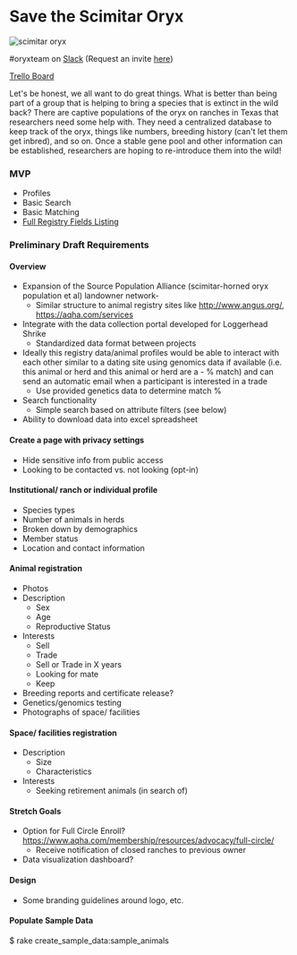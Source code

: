 # Save the Scimitar Oryx

![scimitar oryx](http://images.fineartamerica.com/images-medium-large/scimitar-horned-oryx-ed-gleichman.jpg)

\#oryxteam on [Slack](https://rubyforgood.slack.com/) (Request an invite [here](https://rubyforgood.herokuapp.com/))

[Trello Board](https://trello.com/b/RZlFKHcl/save-the-scimitar-oryx)

Let's be honest, we all want to do great things. What is better than being part of a group that is helping to bring a species that is extinct in the wild back? There are captive populations of the oryx on ranches in Texas that researchers need some help with. They need a centralized database to keep track of the oryx, things like numbers, breeding history (can't let them get inbred), and so on. Once a stable gene pool and other information can be established, researchers are hoping to re-introduce them into the wild!

### MVP
- Profiles
- Basic Search
- Basic Matching
- [Full Registry Fields Listing](https://drive.google.com/file/d/0B-fwmE4fYazKSXJEQTNuNzNjR0duemNtdHhJOGk0RUVxTFNR/view?usp=sharing)

### Preliminary Draft Requirements
#### Overview
- Expansion of the Source Population Alliance (scimitar-horned oryx population et al) landowner network-
  - Similar structure to animal registry sites like http://www.angus.org/, https://aqha.com/services
- Integrate with the data collection portal developed for Loggerhead Shrike
  - Standardized data format between projects
- Ideally this registry data/animal profiles would be able to interact with each other similar to a dating site using genomics data if available (i.e. this animal or herd and this animal or herd are a - % match) and can send an automatic email when a participant is interested in a trade
  - Use provided genetics data to determine match %
- Search functionality
  - Simple search based on attribute filters (see below)
- Ability to download data into excel spreadsheet

#### Create a page with privacy settings
- Hide sensitive info from public access
- Looking to be contacted vs. not looking (opt-in)

#### Institutional/ ranch or individual profile
- Species types
- Number of animals in herds
- Broken down by demographics
- Member status
- Location and contact information

#### Animal registration
- Photos
- Description
  - Sex
  - Age
  - Reproductive Status
- Interests
  - Sell
  - Trade
  - Sell or Trade in X years
  - Looking for mate
  - Keep
- Breeding reports and certificate release?
- Genetics/genomics testing
- Photographs of space/ facilities

#### Space/ facilities registration
- Description
  - Size
  - Characteristics
- Interests
  - Seeking retirement animals (in search of)

#### Stretch Goals
- Option for Full Circle Enroll? https://www.aqha.com/membership/resources/advocacy/full-circle/
  - Receive notification of closed ranches to previous owner
- Data visualization dashboard?

#### Design
- Some branding guidelines around logo, etc.

#### Populate Sample Data
$ rake create_sample_data:sample_animals
